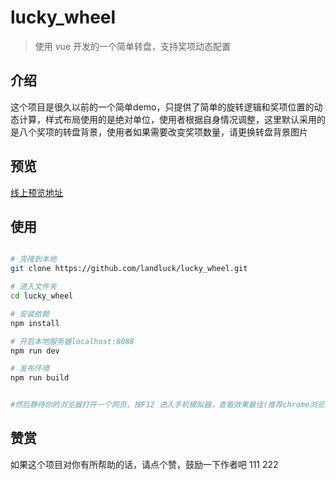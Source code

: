 # lucky_wheel

>  使用 vue 开发的一个简单转盘，支持奖项动态配置

## 介绍

这个项目是很久以前的一个简单demo，只提供了简单的旋转逻辑和奖项位置的动态计算，样式布局使用的是绝对单位，使用者根据自身情况调整，这里默认采用的是八个奖项的转盘背景，使用者如果需要改变奖项数量，请更换转盘背景图片

## 预览

[线上预览地址](https://www.landluck.com.cn/web/wheel/index.html)

## 使用

``` bash

# 克隆到本地
git clone https://github.com/landluck/lucky_wheel.git

# 进入文件夹
cd lucky_wheel

# 安装依赖
npm install

# 开启本地服务器localhost:8088
npm run dev

# 发布环境
npm run build


#然后静待你的浏览器打开一个网页，按F12 进入手机模拟器，查看效果最佳(推荐chrome浏览器，前端开发者的必备)

```

## 赞赏

如果这个项目对你有所帮助的话，请点个赞，鼓励一下作者吧
111
222






